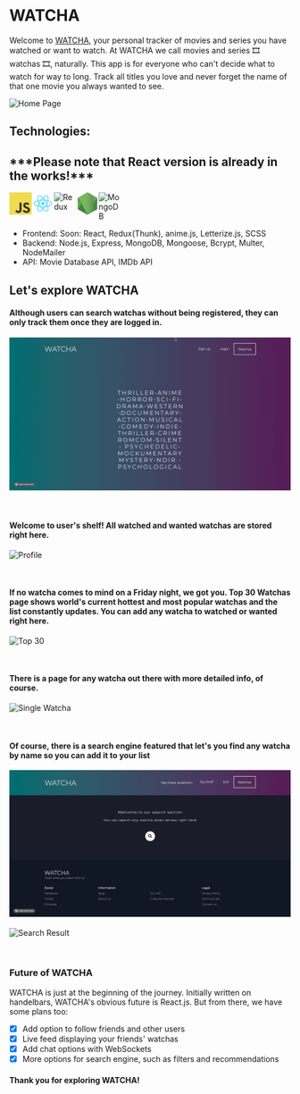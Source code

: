 # WATCHA

Welcome to [WATCHA](https://watcha01.herokuapp.com), your personal tracker of movies and series you have watched or want to watch. 
At WATCHA we call movies and series 🎞 watchas 🎞, naturally. 
This app is for everyone who can't decide what to watch for way to long. Track all titles you love and never forget the name of that one movie you always wanted to see.

![Home Page](demo/mainPageDemo.gif)

## Technologies:

<h2>***Please note that React version is already in the works!***</h2>

[<img align="left" alt="JavaScript" width="40px" src="https://raw.githubusercontent.com/github/explore/80688e429a7d4ef2fca1e82350fe8e3517d3494d/topics/javascript/javascript.png" />][git]
[<img align="left" alt="React" width="40px" src="https://raw.githubusercontent.com/github/explore/80688e429a7d4ef2fca1e82350fe8e3517d3494d/topics/react/react.png" />][git]
[<img align="left" alt="Redux"  width="40px" src="https://img.icons8.com/color/48/000000/redux.png"/>][git]
[<img align="left" alt="Node.js" width="40px" src="https://raw.githubusercontent.com/github/explore/80688e429a7d4ef2fca1e82350fe8e3517d3494d/topics/nodejs/nodejs.png" />][git]
[<img align="left" alt="MongoDB" width="40px" src="https://img.icons8.com/color/48/000000/mongodb.png"/>][git]


<br/>
<br/>
<br/>

- Frontend: Soon: React, Redux(Thunk), anime.js, Letterize.js, SCSS
- Backend: Node.js, Express, MongoDB, Mongoose, Bcrypt, Multer, NodeMailer
- API: Movie Database API, IMDb API

## Let's explore WATCHA

#### Although users can search watchas without being registered, they can only track them once they are logged in.

![Login](demo/login.gif)

<br/>


#### Welcome to user's shelf! All watched and wanted watchas are stored right here.

![Profile](demo/profile.gif)

<br/>


#### If no watcha comes to mind on a Friday night, we got you. Top 30 Watchas page shows world's current hottest and most popular watchas and the list constantly updates. You can add any watcha to watched or wanted right here.

![Top 30](demo/top30.gif)

<br/>


#### There is a page for any watcha out there with more detailed info, of course.

![Single Watcha](demo/singleWatcha.gif)

<br/>

#### Of course, there is a search engine featured that let's you find any watcha by name so you can add it to your list

![Search](demo/search.gif)
<br/>
<br/>
![Search Result](demo/searchResult.gif)

<br/>


### Future of WATCHA
WATCHA is just at the beginning of the journey. Initially written on handelbars, WATCHA's obvious future is React.js. But from there, we have some plans too:
<br/>

- [X] Add option to follow friends and other users
- [X] Live feed displaying your friends' watchas 
- [X] Add chat options with WebSockets
- [X] More options for search engine, such as filters and recommendations 

#### Thank you for exploring WATCHA!

[git]: https://github.com/anakhom/watcha

